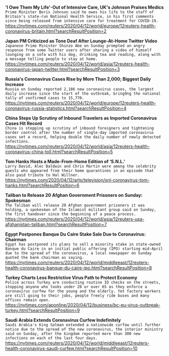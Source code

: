 **'I Owe Them My Life'-Out of Intensive Care, UK's Johnson Praises Medics**\
`Prime Minister Boris Johnson said he owes his life to the staff of Britain's state-run National Health Service, in his first comments since being released from intensive care for treatment for COVID-19.`\
https://nytimes.com/reuters/2020/04/12/world/europe/12reuters-health-coronavirus-britain.html?searchResultPosition=2

**Japan PM Criticized as Tone Deaf After Lounge-At-Home Twitter Video**\
`Japanese Prime Minister Shinzo Abe on Sunday prompted an angry response from some Twitter users after sharing a video of himself lounging on a sofa with his dog, drinking tea and reading, along with a message telling people to stay at home. `\
https://nytimes.com/reuters/2020/04/12/world/asia/12reuters-health-coronavirus-japan-twitter.html?searchResultPosition=3

**Russia's Coronavirus Cases Rise by More Than 2,000; Biggest Daily Increase**\
`Russia on Sunday reported 2,186 new coronavirus cases, the largest daily increase since the start of the outbreak, bring9ng the national tally of confirmed cases to 15,770.`\
https://nytimes.com/reuters/2020/04/12/world/europe/12reuters-health-coronavirus-russia-statistics.html?searchResultPosition=4

**China Steps Up Scrutiny of Inbound Travelers as Imported Coronavirus Cases Hit Record**\
`China is stepping up scrutiny of inbound foreigners and tightening border control after the number of single-day imported coronavirus cases set a record, helping double the daily number of newly detected infections.`\
https://nytimes.com/reuters/2020/04/12/world/asia/12reuters-health-coronavirus-china-toll.html?searchResultPosition=5

**Tom Hanks Hosts a Made-From-Home Edition of ‘S.N.L.’**\
`Larry David, Alec Baldwin and Chris Martin were among the celebrity guests who appeared from their home quarantines in an episode that also paid tribute to Hal Willner.`\
https://nytimes.com/2020/04/12/arts/television/snl-coronavirus-tom-hanks.html?searchResultPosition=6

**Taliban to Release 20 Afghan Government Prisoners on Sunday: Spokesman**\
`The Taliban will release 20 Afghan government prisoners it was holding, a spokesman of the Islamist militant group said on Sunday, the first handover since the beginning of a peace process.    `\
https://nytimes.com/reuters/2020/04/12/world/asia/12reuters-usa-afghanistan-taliban.html?searchResultPosition=7

**Egypt Postpones Banque Du Caire Stake Sale Due to Coronavirus: Chairman**\
`Egypt has postponed its plans to sell a minority stake in state-owned Banque du Caire in an initial public offering (IPO) starting mid-April due to the spread of the coronavirus, a local newspaper on Sunday quoted the bank chairman as saying.`\
https://nytimes.com/reuters/2020/04/12/world/middleeast/12reuters-health-coronavirus-banque-du-caire-ipo.html?searchResultPosition=8

**Turkey Charts Less Restrictive Virus Path to Protect Economy**\
`Police across Turkey are conducting routine ID checks on the streets, stopping anyone who looks under 20 or over 65 as they enforce a coronavirus curfew for the young and the elderly. Yet factory workers are still going to their jobs, people freely ride buses and many offices remain open. `\
https://nytimes.com/aponline/2020/04/12/business/bc-eu-virus-outbreak-turkey.html?searchResultPosition=9

**Saudi Arabia Extends Coronavirus Curfew Indefinitely**\
`Saudi Arabia's King Salman extended a nationwide curfew until further notice due to the spread of the new coronavirus, the interior ministry said on Sunday, after the kingdom reported more than 300 new infections on each of the last four days.`\
https://nytimes.com/reuters/2020/04/12/world/middleeast/12reuters-health-coronavirus-saudi-curfew.html?searchResultPosition=10

